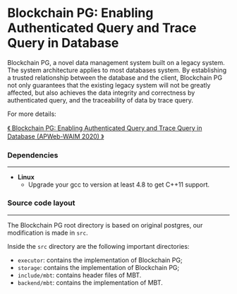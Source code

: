 # Blockchain PG: Enabling Authenticated Query and Trace Query in Database

Blockchain PG, a novel data management system built on a legacy system. The system architecture applies to most databases system. By establishing a trusted relationship between the database and the client, Blockchain PG not only guarantees that the existing legacy system will not be greatly affected, but also achieves the data integrity and correctness by authenticated query, and the traceability of data by trace query.

For more details:

[《 Blockchain PG: Enabling Authenticated Query and Trace Query in Database (APWeb-WAIM 2020) 》][pg]

[pg]: https://dl.acm.org/doi/abs/10.1007/978-3-030-60290-1_41


### Dependencies

------

- **Linux**
  - Upgrade your gcc to version at least 4.8 to get C++11 support.

### Source code layout

------

The Blockchain PG root directory is based on original postgres, our modification is made in  `src`.

Inside the `src` directory are the following important directories:

- `executor`: contains the implementation of Blockchain PG;
- `storage`: contains the implementation of Blockchain PG;
- `include/mbt`: contains header files of MBT.
- `backend/mbt`: contains the implementation of MBT.
